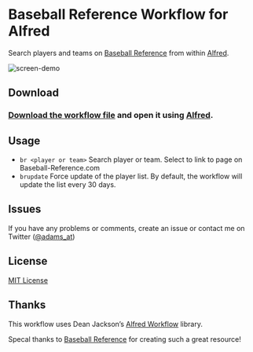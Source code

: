 Baseball Reference Workflow for Alfred
=============================

Search players and teams on [Baseball Reference](https://www.baseball-reference.com/) from within [Alfred](https://www.alfredapp.com/).

![screen-demo](https://user-images.githubusercontent.com/392510/85432140-25857f00-b548-11ea-865a-03ed3622b82d.gif "Demo")


Download
--------

### [Download the workflow file](https://github.com/atadams/baseball-reference-workflow/releases/download/v1.0.1/Baseball-Reference-Search.alfredworkflow) and open it using [Alfred](https://www.alfredapp.com/).


Usage
-----

- `br <player or team>` Search player or team. Select to link to page on Baseball-Reference.com
- `brupdate` Force update of the player list. By default, the workflow will update the list every 30 days.


Issues
------

If you have any problems or comments, create an issue or contact me on Twitter ([@adams_at](http://twitter.com/adams_at))


License
-------

[MIT License](http://opensource.org/licenses/MIT)


Thanks
------

This workflow uses Dean Jackson’s [Alfred Workflow](https://github.com/deanishe/alfred-workflow) library.

Specal thanks to [Baseball Reference](https://www.baseball-reference.com/) for creating such a great resource!
